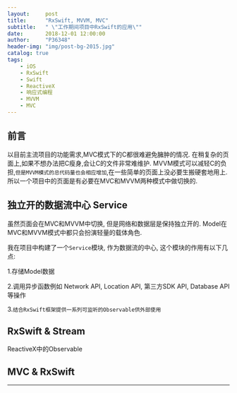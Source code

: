 ```yaml
---
layout:     post
title:      "RxSwift, MVVM, MVC"
subtitle:   " \"工作期间项目中RxSwift的应用\""
date:       2018-12-01 12:00:00
author:     "P36348"
header-img: "img/post-bg-2015.jpg"
catalog: true
tags:
    - iOS
    - RxSwift
    - Swift
    - ReactiveX
    - 响应式编程
    - MVVM
    - MVC
---
```


## 前言

以目前主流项目的功能需求,MVC模式下的C都很难避免臃肿的情况.
在稍复杂的页面上,如果不想办法把C瘦身,会让C的文件非常难维护.
MVVM模式可以减轻C的负担,`但是MVVM模式的总代码量也会相应增加`,在一些简单的页面上没必要生搬硬套地用上.
所以一个项目中的页面是有必要在MVC和MVVM两种模式中做切换的.

## 独立开的数据流中心 Service

虽然页面会在MVC和MVVM中切换, 但是网络和数据层是保持独立开的. Model在MVC和MVVM模式中都只会扮演轻量的载体角色. 

我在项目中构建了一个`Service`模块, 作为数据流的中心, 这个模块的作用有以下几点:

1.存储Model数据

2.调用异步函数例如 Network API, Location API, 第三方SDK API, Database API等操作

3.`结合RxSwift框架提供一系列可监听的Observable供外部使用`

## RxSwift & Stream

ReactiveX中的Observable

## MVC & RxSwift




---